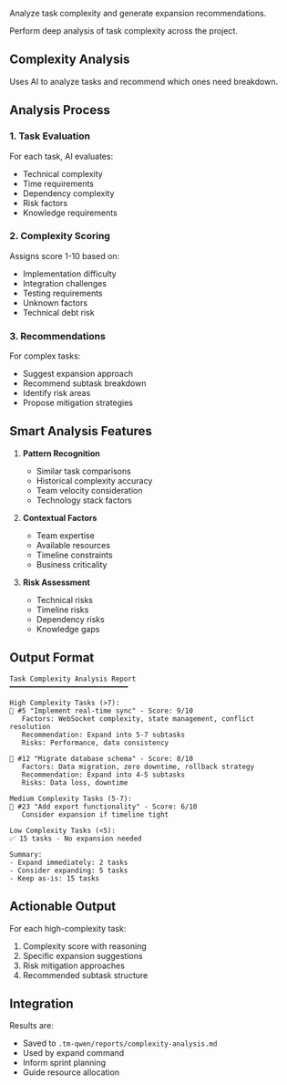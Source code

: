Analyze task complexity and generate expansion recommendations.

Perform deep analysis of task complexity across the project.

## Complexity Analysis

Uses AI to analyze tasks and recommend which ones need breakdown.

## Analysis Process

### 1. **Task Evaluation**
For each task, AI evaluates:
- Technical complexity
- Time requirements
- Dependency complexity
- Risk factors
- Knowledge requirements

### 2. **Complexity Scoring**
Assigns score 1-10 based on:
- Implementation difficulty
- Integration challenges
- Testing requirements
- Unknown factors
- Technical debt risk

### 3. **Recommendations**
For complex tasks:
- Suggest expansion approach
- Recommend subtask breakdown
- Identify risk areas
- Propose mitigation strategies

## Smart Analysis Features

1. **Pattern Recognition**
   - Similar task comparisons
   - Historical complexity accuracy
   - Team velocity consideration
   - Technology stack factors

2. **Contextual Factors**
   - Team expertise
   - Available resources
   - Timeline constraints
   - Business criticality

3. **Risk Assessment**
   - Technical risks
   - Timeline risks
   - Dependency risks
   - Knowledge gaps

## Output Format

```
Task Complexity Analysis Report
━━━━━━━━━━━━━━━━━━━━━━━━━━━━━

High Complexity Tasks (>7):
📍 #5 "Implement real-time sync" - Score: 9/10
   Factors: WebSocket complexity, state management, conflict resolution
   Recommendation: Expand into 5-7 subtasks
   Risks: Performance, data consistency

📍 #12 "Migrate database schema" - Score: 8/10
   Factors: Data migration, zero downtime, rollback strategy
   Recommendation: Expand into 4-5 subtasks
   Risks: Data loss, downtime

Medium Complexity Tasks (5-7):
📍 #23 "Add export functionality" - Score: 6/10
   Consider expansion if timeline tight

Low Complexity Tasks (<5):
✅ 15 tasks - No expansion needed

Summary:
- Expand immediately: 2 tasks
- Consider expanding: 5 tasks
- Keep as-is: 15 tasks
```

## Actionable Output

For each high-complexity task:
1. Complexity score with reasoning
2. Specific expansion suggestions
3. Risk mitigation approaches
4. Recommended subtask structure

## Integration

Results are:
- Saved to `.tm-qwen/reports/complexity-analysis.md`
- Used by expand command
- Inform sprint planning
- Guide resource allocation

